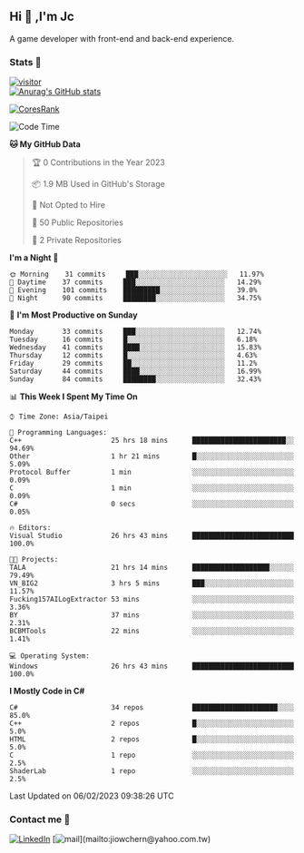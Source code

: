 ## Hi 👋 ,I'm Jc  

A game developer with front-end and back-end experience.  

### Stats  📝
[![visitor](https://visitor-badge.glitch.me/badge?page_id=jiowchern.jiowchern&style=flat-square&color=0088cc)](https://visitor-badge.glitch.me/badge?page_id=jiowchern.jiowchern&style=flat-square&color=0088cc)  
[![Anurag's GitHub stats](https://github-readme-stats.vercel.app/api?username=jiowchern&count_private=true&&show_icons=true)](https://github.com/anuraghazra/github-readme-stats)  
<!-- [![trophy](https://github-profile-trophy.vercel.app/?username=jiowchern)](https://github.com/ryo-ma/github-profile-trophy)   -->
[![CoresRank](https://cr-ss-service.azurewebsites.net/api/ScreenShot?widget=summary&username=jiowchern)](https://cr-ss-service.azurewebsites.net/api/ScreenShot?widget=summary&username=jiowchern)


<!--START_SECTION:waka-->
![Code Time](http://img.shields.io/badge/Code%20Time-901%20hrs%2027%20mins-blue)

**🐱 My GitHub Data** 

> 🏆 0 Contributions in the Year 2023
 > 
> 📦 1.9 MB Used in GitHub's Storage 
 > 
> 🚫 Not Opted to Hire
 > 
> 📜 50 Public Repositories 
 > 
> 🔑 2 Private Repositories  
 > 
**I'm a Night 🦉** 

```text
🌞 Morning    31 commits     ███░░░░░░░░░░░░░░░░░░░░░░   11.97% 
🌆 Daytime    37 commits     ███░░░░░░░░░░░░░░░░░░░░░░   14.29% 
🌃 Evening    101 commits    █████████░░░░░░░░░░░░░░░░   39.0% 
🌙 Night      90 commits     ████████░░░░░░░░░░░░░░░░░   34.75%

```
📅 **I'm Most Productive on Sunday** 

```text
Monday       33 commits     ███░░░░░░░░░░░░░░░░░░░░░░   12.74% 
Tuesday      16 commits     █░░░░░░░░░░░░░░░░░░░░░░░░   6.18% 
Wednesday    41 commits     ████░░░░░░░░░░░░░░░░░░░░░   15.83% 
Thursday     12 commits     █░░░░░░░░░░░░░░░░░░░░░░░░   4.63% 
Friday       29 commits     ██░░░░░░░░░░░░░░░░░░░░░░░   11.2% 
Saturday     44 commits     ████░░░░░░░░░░░░░░░░░░░░░   16.99% 
Sunday       84 commits     ████████░░░░░░░░░░░░░░░░░   32.43%

```


📊 **This Week I Spent My Time On** 

```text
⌚︎ Time Zone: Asia/Taipei

💬 Programming Languages: 
C++                      25 hrs 18 mins      ███████████████████████░░   94.69% 
Other                    1 hr 21 mins        █░░░░░░░░░░░░░░░░░░░░░░░░   5.09% 
Protocol Buffer          1 min               ░░░░░░░░░░░░░░░░░░░░░░░░░   0.09% 
C                        1 min               ░░░░░░░░░░░░░░░░░░░░░░░░░   0.09% 
C#                       0 secs              ░░░░░░░░░░░░░░░░░░░░░░░░░   0.05%

🔥 Editors: 
Visual Studio            26 hrs 43 mins      █████████████████████████   100.0%

🐱‍💻 Projects: 
TALA                     21 hrs 14 mins      ███████████████████░░░░░░   79.49% 
VN_BIG2                  3 hrs 5 mins        ███░░░░░░░░░░░░░░░░░░░░░░   11.57% 
Fucking157AILogExtractor 53 mins             ░░░░░░░░░░░░░░░░░░░░░░░░░   3.36% 
BY                       37 mins             ░░░░░░░░░░░░░░░░░░░░░░░░░   2.31% 
BCBMTools                22 mins             ░░░░░░░░░░░░░░░░░░░░░░░░░   1.41%

💻 Operating System: 
Windows                  26 hrs 43 mins      █████████████████████████   100.0%

```

**I Mostly Code in C#** 

```text
C#                       34 repos            █████████████████████░░░░   85.0% 
C++                      2 repos             █░░░░░░░░░░░░░░░░░░░░░░░░   5.0% 
HTML                     2 repos             █░░░░░░░░░░░░░░░░░░░░░░░░   5.0% 
C                        1 repo              ░░░░░░░░░░░░░░░░░░░░░░░░░   2.5% 
ShaderLab                1 repo              ░░░░░░░░░░░░░░░░░░░░░░░░░   2.5%

```



 Last Updated on 06/02/2023 09:38:26 UTC
<!--END_SECTION:waka-->



### Contact me 💬
[![LinkedIn](https://img.shields.io/badge/-JiowchernChen-0077B5?style==flat-square&logo=LinkedIn&logoColor=white)](https://www.linkedin.com/in/jiowchern-chen-4aaa90b7/) [![mail](https://img.shields.io/badge/-jiowchern%40yahoo.com.tw-blueviolet?style=flat-square&logo=yahoo!)](mailto:jiowchern@yahoo.com.tw)    

<!-- [![Linkedin Badge](https://img.shields.io/badge/-LinkedIn-blue?style=flat-square&logo=Linkedin&logoColor=white&link=https://www.linkedin.com/in/jiowchern-chen-4aaa90b7/)](https://www.linkedin.com/in/jiowchern-chen-4aaa90b7/) -->


<!--
**jiowchern/jiowchern** is a ✨ _special_ ✨ repository because its `README.md` (this file) appears on your GitHub profile.

Here are some ideas to get you started:

- 🔭 I’m currently working on ...
- 🌱 I’m currently learning ...
- 👯 I’m looking to collaborate on ...
- 🤔 I’m looking for help with ...
- 💬 Ask me about ...
- 📫 How to reach me: ...
- 😄 Pronouns: ...
- ⚡ Fun fact: ...
-->
